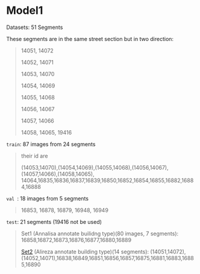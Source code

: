 # Model1

Datasets: 51 Segments

These segments are in the same street section but in two direction:

> 14051, 14072
>
> 14052, 14071
>
> 14053, 14070
>
> 14054, 14069
>
> 14055, 14068
>
> 14056, 14067
>
> 14057, 14066
>
> 14058, 14065, 19416

`train`: 87 images from 24 segments

>  their  id are
>
>  (14053,14070),(14054,14069),(14055,14068),(14056,14067),(14057,14066),(14058,14065), 14064,16835,16836,16837,16839,16850,16852,16854,16855,16882,16884,16888

`val `: 18 images from 5 segments 

>  16853, 16878, 16879, 16948, 16949

`test`: 21 segments (19416 not be used)

> Set1 (Annalisa annotate builidng type)(80 images, 7 segments): 16858,16872,16873,16876,16877,16880,16889
>
> [Set2](https://drive.google.com/drive/folders/1dZ6sxp6IA2ZH5GDbsYDeWJ1a0bm8WnBO?usp=sharing) (Alireza  annotate building type)(14 segments): (14051,14072),(14052,14071),16838,16849,16851,16856,16857,16875,16881,16883,16885,16890








